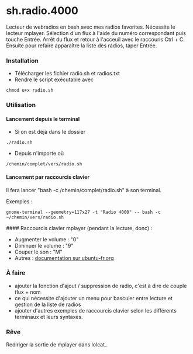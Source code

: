 # sh.radio.4000
Lecteur de webradios en bash avec mes radios favorites.
Nécessite le lecteur mplayer.
Sélection d'un flux à l'aide du numéro correspondant puis touche Entrée.
Arrêt du flux et retour à l'acceuil avec le raccouris Ctrl + C. Ensuite pour refaire apparaître la liste des radios, taper Entrée.

### Installation 
- Télécharger les fichier radio.sh et radios.txt
- Rendre le script exécutable avec
```
chmod u+x radio.sh 
```

### Utilisation
#### Lancement depuis le terminal
- Si on est déjà dans le dossier
```
./radio.sh
```
- Depuis n'importe où
```
/chemin/complet/vers/radio.sh
```
#### Lancement par raccourcis clavier 
Il fera lancer "bash -c /chemin/complet/radio.sh" à son terminal.

Exemples :
```
gnome-terminal --geometry=117x27 -t "Radio 4000" -- bash -c ~/chemin/vers/radio.sh

```

#### Raccourcis clavier mplayer (pendant la lecture, donc) :
- Augmenter le volume : "0"
- Diminuer le volume : "9"
- Couper le son : "M"
- Autres : [documentation sur ubuntu-fr.org](https://doc.ubuntu-fr.org/mplayer#les_commandes_au_clavier)

### À faire
- ajouter la fonction d'ajout / suppression de radio, c'est à dire de couple flux + nom
- ce qui nécessite d'ajouter un menu pour basculer entre lecture et gestion de la liste de radios
- ajouter d'autres exemples de raccourcis clavier selon les différents terminaux et leurs syntaxes.

### Rêve
Rediriger la sortie de mplayer dans lolcat..
